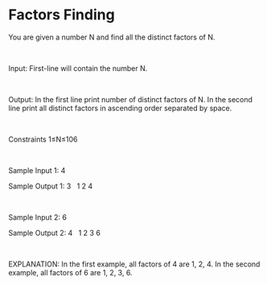 # Factors Finding

You are given a number N and find all the distinct factors of N.

<br>

Input:
First-line will contain the number N.

<br>

Output:
In the first line print number of distinct factors of N.
In the second line print all distinct factors in ascending order separated by space.

<br>

Constraints
1≤N≤106

<br>

Sample Input 1:
4

Sample Output 1:
3 &nbsp;
1 2 4

<br>

Sample Input 2:
6

Sample Output 2:
4 &nbsp;
1 2 3 6

<br>

EXPLANATION:
In the first example, all factors of 4 are 1, 2, 4.
In the second example, all factors of 6 are 1, 2, 3, 6.
